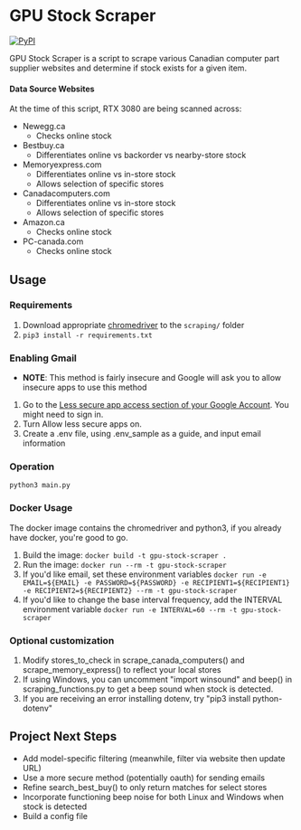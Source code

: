 # GPU Stock Scraper

[![PyPI](https://img.shields.io/badge/Python-3.9-green.svg)]()

GPU Stock Scraper is a script to scrape various Canadian computer part supplier websites
and determine if stock exists for a given item.

#### Data Source Websites ####

At the time of this script, RTX 3080 are being scanned across:
* Newegg.ca
    * Checks online stock
* Bestbuy.ca
    * Differentiates online vs backorder vs nearby-store stock
* Memoryexpress.com
    * Differentiates online vs in-store stock
    * Allows selection of specific stores
* Canadacomputers.com
    * Differentiates online vs in-store stock
    * Allows selection of specific stores
* Amazon.ca
    * Checks online stock
* PC-canada.com
    * Checks online stock

## Usage

### Requirements
1. Download appropriate [chromedriver](https://sites.google.com/a/chromium.org/chromedriver/downloads) to the `scraping/` folder
2. `pip3 install -r requirements.txt`

### Enabling Gmail
* **NOTE**: This method is fairly insecure and Google will ask you to allow insecure apps to use this method
1. Go to the [Less secure app access section of your Google Account](https://myaccount.google.com/lesssecureapps). You might need to sign in.
2. Turn Allow less secure apps on.
3. Create a .env file, using .env_sample as a guide, and input email information 

### Operation
`python3 main.py`

### Docker Usage
The docker image contains the chromedriver and python3, if you already have docker, you're good to go.
1. Build the image: `docker build -t gpu-stock-scraper .`
2. Run the image: `docker run --rm -t gpu-stock-scraper`
3. If you'd like email, set these environment variables `docker run -e EMAIL=${EMAIL} -e PASSWORD=${PASSWORD} -e RECIPIENT1=${RECIPIENT1} -e RECIPIENT2=${RECIPIENT2} --rm -t gpu-stock-scraper`
4. If you'd like to change the base interval frequency, add the INTERVAL environment variable `docker run -e INTERVAL=60 --rm -t gpu-stock-scraper`

### Optional customization
1. Modify stores_to_check in scrape_canada_computers() and scrape_memory_express() to reflect your local stores
2. If using Windows, you can uncomment "import winsound" and beep() in scraping_functions.py to get 
a beep sound when stock is detected.
3. If you are receiving an error installing dotenv, try "pip3 install python-dotenv"


## Project Next Steps 
* Add model-specific filtering (meanwhile, filter via website then update URL)
* Use a more secure method (potentially oauth) for sending emails
* Refine search_best_buy() to only return matches for select stores
* Incorporate functioning beep noise for both Linux and Windows when stock is detected
* Build a config file


